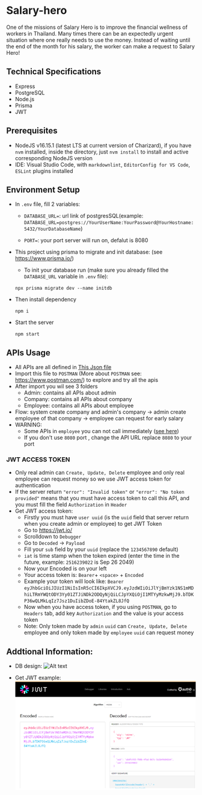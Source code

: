 # Salary-hero

One of the missions of Salary Hero is to improve the financial wellness of workers in Thailand. Many times there can be an expectedly urgent situation where one really needs to use the money. Instead of waiting until the end of the month for his salary, the worker can make a request to Salary Hero!

## Technical Specifications

- Express
- PostgreSQL
- Node.js
- Prisma
- JWT

## Prerequisites

- NodeJS v16.15.1 (latest LTS at current version of Charizard), if you have `nvm` installed, inside the directory, just `nvm install` to install and active corresponding NodeJS version
- IDE: Visual Studio Code, with `markdownlint`, `EditorConfig for VS Code`, `ESLint` plugins installed

## Environment Setup

- In `.env` file, fill 2 variables:

  - `DATABASE_URL=`: url link of postgresSQL(example: `DATABASE_URL=postgres://YourUserName:YourPassword@YourHostname:5432/YourDatabaseName`)

  - `PORT=`: your port server will run on, defalut is 8080

- This project using prisma to migrate and init database: (see <https://www.prisma.io/>)

  - To init your database run (make sure you already filled the `DATABASE_URL` variable in `.env` file):

  ```
  npx prisma migrate dev --name initdb
  ```

- Then install dependency

  ```
  npm i
  ```

- Start the server
  ```
  npm start
  ```

## APIs Usage

- All APIs are all defined in [This Json file](/api.json 'Database structure')
- Import this file to `POSTMAN` (More about `POSTMAN` see: <https://www.postman.com/>) to explore and try all the apis
- After import you wil see 3 folders
  - Admin: contains all APIs about admin
  - Company: contains all APIs about company
  - Employee: contains all APIs about employee
- Flow: system create company and admin's company &#8594; admin create employee of that company &#8594; employee can request for early salary
- WARNING:
  - Some APIs in `employee` you can not call immediately ([see here](#jwt-access-token))
  - If you don't use `8080` port , change the API URL replace `8080` to your port


### JWT ACCESS TOKEN
- Only real admin can `Create, Update, Delete` employee and only real employee can request money so we use JWT access token for authentication
- If the server return `"error": "Invalid token"` or `"error": "No token provided"` means that you must have access token to call this API, and you must fill the field `Authorization` in `Header`
- Get JWT access token:
  - Firstly you must have `user uuid` (is the `uuid` field that server return when you create admin or employee) to get JWT Token
  - Go to <https://jwt.io/>
  - Scrolldown to `Debugger`
  - Go to `Decoded` &#8594; `Payload`
  - Fill your `sub` field by your `uuid` (replace the `1234567890` default)
  - `iat` is time stamp when the token expired (enter the time in the future, example: `2516239022` is Sep 26 2049)
  - Now your Encoded is on your left
  - Your access token is: `Bearer`+ `<space>` + `Encoded`
  - Example your token will look like: `Bearer eyJhbGciOiJIUzI1NiIsInR5cCI6IkpXVCJ9.eyJzdWIiOiJlYjBmYzk1NS1mMDhiLTRmYWQtODY3Yy01ZTJiNDk2ODQyNjQiLCJpYXQiOjI1MTYyMzkwMjJ9.bTDKP36wQLMkLqIz7Jsz1DuIibZDoE-84YtakZL8JfQ`
  - Now when you have access token, if you using `POSTMAN`, go to `Headers` tab, add key `Authorization` and the value is your access token
  - Note: Only token made by `admin` `uuid` can `Create, Update, Delete` employee and only token made by `employee` `uuid` can request money

## Addtional Information:

- DB design:
  ![Alt text](/db-structure.png 'Database structure')



- Get JWT example:
  ![Alt text](/getjwt.png 'Database structure')
